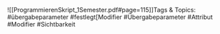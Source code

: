 
![[ProgrammierenSkript_1Semester.pdf#page=115]]Tags & Topics:
   #übergabeparameter
   #festlegt[Modifier
   #Übergabeparameter
   #Attribut
   #Modifier
   #Sichtbarkeit